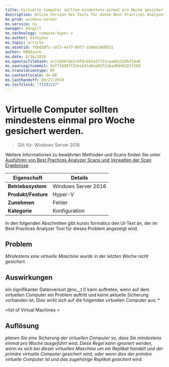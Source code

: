 ```yaml
---
title: Virtuelle Computer sollten mindestens einmal pro Woche gesichert werden.
description: Online Version des Texts für diese Best Practices Analyzer Regel.
ms.prod: windows-server
ms.service: na
manager: dongill
ms.technology: compute-hyper-v
ms.author: kathydav
ms.topic: article
ms.assetid: 7dbd3dfc-c873-4a77-89f7-3166e18d9531
author: KBDAzure
ms.date: 8/16/2016
ms.openlocfilehash: ec11b067de2c9f8cbb3a17731caa0dc526bf54a0
ms.sourcegitcommit: 6aff3d88ff22ea141a6ea6572a5ad8dd6321f199
ms.translationtype: MT
ms.contentlocale: de-DE
ms.lasthandoff: 09/27/2019
ms.locfileid: "71393237"
---
```

# <a name="virtual-machines-should-be-backed-up-at-least-once-every-week"></a>Virtuelle Computer sollten mindestens einmal pro Woche gesichert werden.

>Gilt für: Windows Server 2016

Weitere Informationen zu bewährten Methoden und Scans finden Sie unter [Ausführen von Best Practices Analyzer Scans und Verwalten der Scan Ergebnisse](https://go.microsoft.com/fwlink/p/?LinkID=223177).  
  
|Eigenschaft|Details|  
|-|-|  
|**Betriebssystem**|Windows Server 2016|  
|**Produkt/Feature**|Hyper-V|  
|**Zunehmen**|Fehler|  
|**Kategorie**|Konfiguration|  
  
In den folgenden Abschnitten gibt kursiv formatics den UI-Text an, der im Best Practices Analyzer Tool für dieses Problem angezeigt wird.  
  
## <a name="issue"></a>Problem  
*Mindestens eine virtuelle Maschine wurde in der letzten Woche nicht gesichert.*  
  
## <a name="impact"></a>Auswirkungen  
ein signifikanter Datenverlust @no__t 0 kann auftreten, wenn auf dem virtuellen Computer ein Problem auftritt und keine aktuelle Sicherung vorhanden ist. Dies wirkt sich auf die folgenden virtuellen Computer aus: *  
  
\<list of Virtual Machines >  
  
## <a name="resolution"></a>Auflösung  
*planen Sie eine Sicherung der virtuellen Computer so, dass Sie mindestens einmal pro Woche ausgeführt wird. Diese Regel kann ignoriert werden, wenn es sich bei dieser virtuellen Maschine um ein Replikat handelt und der primäre virtuelle Computer gesichert wird, oder wenn dies der primäre virtuelle Computer ist und das zugehörige Replikat gesichert wird.*  
  



